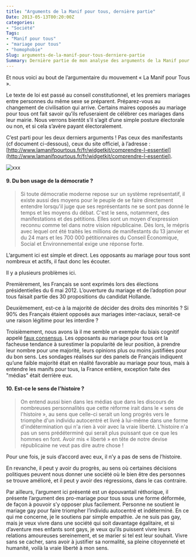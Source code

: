 ```yaml
---
title: "Arguments de la Manif pour tous, dernière partie"
Date: 2013-05-13T00:20:00Z
categories: 
- "Société"
Tags: 
- "Manif pour tous"
- "mariage pour tous"
- "homophobie"
Slug: arguments-de-la-manif-pour-tous-derniere-partie
Summary: Dernière partie de mon analyse des arguments de la Manif pour tous
---
```


Et nous voici au bout de l’argumentaire du mouvement « La Manif pour Tous ».

Le texte de loi est passé au conseil constitutionnel, et les premiers mariages entre personnes du même sexe se préparent. Préparez-vous au changement de civilisation qui arrive. Certains maires opposés au mariage pour tous ont fait savoir qu’ils refuseraient de célébrer ces mariages dans leur mairie. Nous verrons bientôt s’il s’agit d’une simple posture électorale ou non, et si cela s’avère payant électoralement.

C’est parti pour les deux derniers arguments ! Pas ceux des manifestants (cf document ci-dessous), ceux du site officiel, à l’adresse : [http://www.lamanifpourtous.fr/fr/widgetkit/comprendre-l-essentiel](http://www.lamanifpourtous.fr/fr/widgetkit/comprendre-l-essentiel).

![xxx](/img/la-manif-pour-tous-a-ete-l-occasion-pour.jpg)

#### 9. Du bon usage de la démocratie ?</h2>
> Si toute démocratie moderne repose sur un système représentatif, il existe aussi des moyens pour le peuple de se faire directement entendre lorsqu'il juge que ses représentants ne se sont pas donné le temps et les moyens du débat. C'est le sens, notamment, des manifestations et des pétitions. Elles sont un moyen d'expression reconnu comme tel dans notre vision républicaine. Dès lors, le mépris avec lequel ont été traités les millions de manifestants du 13 janvier et du 24 mars et les 700 000 pétitionnaires du Conseil Économique, Social et Environnemental exige une réponse forte.

L’argument ici est simple et direct. Les opposants au mariage pour tous sont nombreux et actifs, il faut donc les écouter.

Il y a plusieurs problèmes ici.

Premièrement, les Français se sont exprimés lors des élections présidentielles du 6 mai 2012. L’ouverture du mariage et de l’adoption pour tous faisait partie des 30 propositions du candidat Hollande.

Deuxièmement, est-ce à la majorité de décider des droits des minorités ? Si 90% des Français étaient opposés aux mariages inter-raciaux, serait-ce une raison légitime pour les interdire ?

Troisièmement, nous avons là il me semble un exemple du biais cognitif appelé [faux consensus](http://fr.wikipedia.org/wiki/Biais_%C3%A9gocentrique#L.27effet_Faux_Consensus). Les opposants au mariage pour tous ont la facheuse tendance à surestimer la popularité de leur position, à prendre leur nombre pour une majorité, leurs opinions plus ou moins justifiées pour du bon sens. Les sondages réalisés sur des panels de Français indiquent qu’une faible majorité était en réalité favorable au mariage pour tous, mais à entendre les manifs pour tous, la France entière, exception faite des "médias" était derrière eux.

#### 10. Est-ce le sens de l'histoire ?</h2>
> On entend aussi bien dans les médias que dans les discours de nombreuses personnalités que cette réforme irait dans le « sens de l'histoire », au sens que celle-ci serait un long progrès vers le triomphe d'un individu autocentré et livré à lui-même dans une forme d'indétermination qui n'a rien à voir avec la vraie liberté. L'histoire n'a pas un sens prédéterminé qui serait plus puissant que ce que les hommes en font. Avoir mis « liberté » en tête de notre devise républicaine ne veut pas dire autre chose !

Pour une fois, je suis d’accord avec eux, il n’y a pas de sens de l’histoire.

En revanche, il peut y avoir du progrès, au sens où certaines décisions politiques peuvent nous donner une société où le bien être des personnes se trouve amélioré, et il peut y avoir des régressions, dans le cas contraire.

Par ailleurs, l’argument ici présenté est un épouvantail réthorique, il présente l’argument des pro-mariage pour tous sous une forme déformée, de façon à pouvoir s’y opposer plus facilement. Personne ne soutient le mariage gay pour faire triompher l’individu autocentré et indéterminé. En ce qui me concerne, je le soutiens par simple empathie. Je ne suis pas gay, mais je veux vivre dans une société qui soit davantage égalitaire, et si d’aventure mes enfants sont gays, je veux qu’ils puissent vivre leurs relations amoureuses sereinement, et se marier si tel est leur souhait. Vivre sans se cacher, sans avoir à justifier sa normalité, sa pleine citoyenneté et humanité, voilà la vraie liberté à mon sens.

